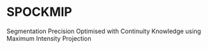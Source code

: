 # SPOCKMIP
Segmentation Precision Optimised with Continuity Knowledge using Maximum Intensity Projection

